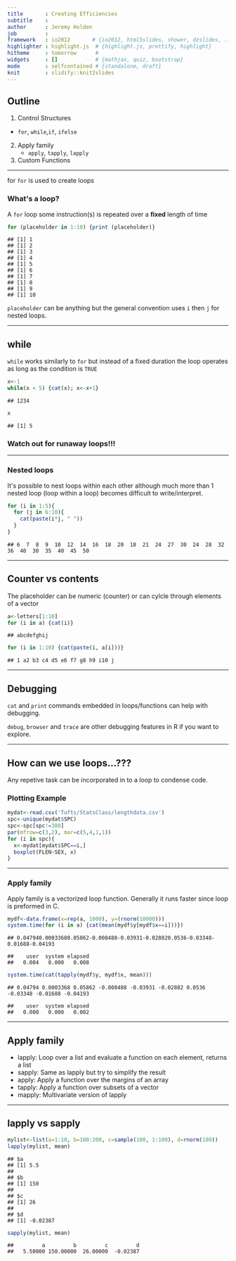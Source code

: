 ```yaml
---
title       : Creating Efficiencies
subtitle    : 
author      : Jeremy Holden
job         : 
framework   : io2012       # {io2012, html5slides, shower, dzslides, ...}
highlighter : highlight.js  # {highlight.js, prettify, highlight}
hitheme     : tomorrow      # 
widgets     : []            # {mathjax, quiz, bootstrap}
mode        : selfcontained # {standalone, draft}
knit        : slidify::knit2slides
---
```

## Outline
1.  Control Structures
  * `for`, `while`,`if`, `ifelse`
2.  Apply family
    * `apply`, `tapply`, `lapply`
3.  Custom Functions    

---
for
`for` is used to create loops
### What's a loop?
A `for` loop some instruction(s) is repeated over a **fixed** length of time

```r
for (placeholder in 1:10) {print (placeholder)}
```

```
## [1] 1
## [1] 2
## [1] 3
## [1] 4
## [1] 5
## [1] 6
## [1] 7
## [1] 8
## [1] 9
## [1] 10
```

`placeholder` can be anything but the general convention uses `i` then `j` for nested loops.

---
## while
`while` works similarly to `for` but instead of a fixed duration the loop operates as long as the condition is `TRUE`


```r
x<-1
while(x < 5) {cat(x); x<-x+1}
```

```
## 1234
```

```r
x
```

```
## [1] 5
```
### Watch out for runaway loops!!!

---
### Nested loops
It's possible to nest loops within each other although much more than 1 nested loop (loop within a loop) becomes difficult to write/interpret.


```r
for (i in 1:5){
  for (j in 6:10){
    cat(paste(i*j, " "))
  }
}
```

```
## 6  7  8  9  10  12  14  16  18  20  18  21  24  27  30  24  28  32  36  40  30  35  40  45  50
```

---
## Counter vs contents
The placeholder can be numeric (counter) or can cylcle through elements of a vector

```r
a<-letters[1:10]
for (i in a) {cat(i)}
```

```
## abcdefghij
```

```r
for (i in 1:10) {cat(paste(i, a[i]))}
```

```
## 1 a2 b3 c4 d5 e6 f7 g8 h9 i10 j
```

---
## Debugging
`cat` and `print` commands embedded in loops/functions can help with debugging.  

`debug`, `browser` and `trace` are other debugging features in R if you want to explore.

---
## How can we use loops...???
Any repetive task can be incorporated in to a loop to condense code.

### Plotting Example

```r
mydat<-read.csv('Tufts/StatsClass/lengthdata.csv')
spc<-unique(mydat$SPC)
spc<-spc[spc!=380]
par(mfrow=c(3,2), mar=c(5,4,1,1))
for (i in spc){
  x<-mydat[mydat$SPC==i,]
  boxplot(FLEN~SEX, x)
}
```

---
### Apply family
Apply family is a vectorized loop function.  Generally it runs faster since loop is preformed in C.


```r
mydf<-data.frame(x=rep(a, 1000), y=(rnorm(10000)))
system.time(for (i in a) {cat(mean(mydf$y[mydf$x==i]))})
```

```
## 0.047940.00033680.05862-0.008488-0.03931-0.028820.0536-0.03348-0.01688-0.04193
```

```
##    user  system elapsed 
##   0.004   0.000   0.008
```

```r
system.time(cat(tapply(mydf$y, mydf$x, mean)))
```

```
## 0.04794 0.0003368 0.05862 -0.008488 -0.03931 -0.02882 0.0536 -0.03348 -0.01688 -0.04193
```

```
##    user  system elapsed 
##   0.000   0.000   0.002
```

---
## Apply family
* lapply: Loop over a list and evaluate a function on each element, returns a list
* sapply: Same as lapply but try to simplify the result
* apply: Apply a function over the margins of an array
* tapply: Apply a function over subsets of a vector
* mapply: Multivariate version of lapply

---
## lapply vs sapply

```r
mylist<-list(a=1:10, b=100:200, c=sample(100, 1:100), d=rnorm(100))
lapply(mylist, mean)
```

```
## $a
## [1] 5.5
## 
## $b
## [1] 150
## 
## $c
## [1] 26
## 
## $d
## [1] -0.02387
```

```r
sapply(mylist, mean)
```

```
##         a         b         c         d 
##   5.50000 150.00000  26.00000  -0.02387
```


